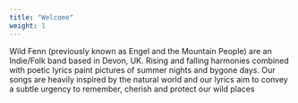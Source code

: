 ```yaml
---
title: "Welcome"
weight: 1
---
```


Wild Fenn (previously known as Engel and the Mountain People) are an Indie/Folk band based in Devon, UK. Rising and falling harmonies combined with poetic lyrics paint pictures of summer nights and bygone days. Our songs are heavily inspired by the natural world and our lyrics aim to convey a subtle urgency to remember, cherish and protect our wild places